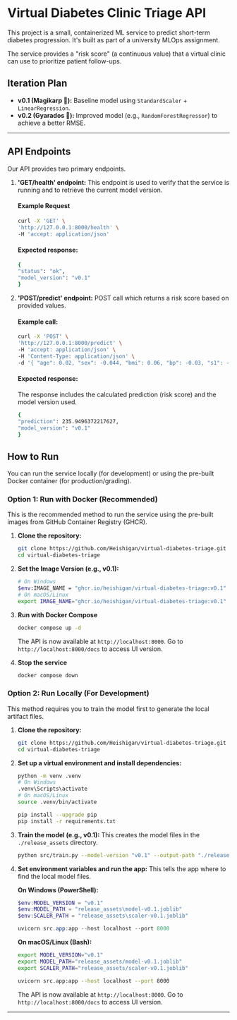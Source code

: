 # Virtual Diabetes Clinic Triage API

This project is a small, containerized ML service to predict short-term diabetes progression. It's built as part of a university MLOps assignment.

The service provides a "risk score" (a continuous value) that a virtual clinic can use to prioritize patient follow-ups.

## Iteration Plan

* **v0.1 (Magikarp 🎏):** Baseline model using `StandardScaler` + `LinearRegression`.
* **v0.2 (Gyarados 🐉):** Improved model (e.g., `RandomForestRegressor`) to achieve a better RMSE.

---

## API Endpoints
Our API provides two primary endpoints.
1.  **'GET/health' endpoint:**
    This endpoint is used to verify that the service is running and to retrieve the current model version.
    #### Example Request
    ```bash
    curl -X 'GET' \
    'http://127.0.0.1:8000/health' \
    -H 'accept: application/json'
    ```
    #### Expected response:
    ```bash
    {
    "status": "ok",
    "model_version": "v0.1"
    }
    ```
2.  **'POST/predict' endpoint:**
    POST call which returns a risk score based on provided values.  
    #### Example call:
    ```bash
    curl -X 'POST' \
    'http://127.0.0.1:8000/predict' \
    -H 'accept: application/json' \
    -H 'Content-Type: application/json' \
    -d '{ "age": 0.02, "sex": -0.044, "bmi": 0.06, "bp": -0.03, "s1": -0.02, "s2": 0.03, "s3": -0.02, "s4": 0.02, "s5": 0.02, "s6": -0.001 }'
    ```
    #### Expected response: 
    The response includes the calculated prediction (risk score) and the model version used.
    ```bash
    {
    "prediction": 235.9496372217627,
    "model_version": "v0.1"
    }
    ```
## How to Run

You can run the service locally (for development) or using the pre-built Docker container (for production/grading).

### Option 1: Run with Docker (Recommended)

This is the recommended method to run the service using the pre-built images from GitHub Container Registry (GHCR).
1.  **Clone the repository:**
    ```bash
    git clone https://github.com/Heishigan/virtual-diabetes-triage.git
    cd virtual-diabetes-triage
    ```

2.  **Set the Image Version (e.g., v0.1):**
    ```bash
    # On Windows
    $env:IMAGE_NAME = "ghcr.io/heishigan/virtual-diabetes-triage:v0.1"
    # On macOS/Linux
    export IMAGE_NAME="ghcr.io/heishigan/virtual-diabetes-triage:v0.1"
    ```
3.  **Run with Docker Compose**
    ```bash
    docker compose up -d
    ```
    The API is now available at `http://localhost:8000`. Go to `http://localhost:8000/docs` to access UI version.

4. **Stop the service**
    ```bash
    docker compose down
    ```

### Option 2: Run Locally (For Development)

This method requires you to train the model first to generate the local artifact files.

1.  **Clone the repository:**
    ```bash
    git clone https://github.com/Heishigan/virtual-diabetes-triage.git
    cd virtual-diabetes-triage
    ```

2.  **Set up a virtual environment and install dependencies:**
    ```bash
    python -m venv .venv
    # On Windows
    .venv\Scripts\activate
    # On macOS/Linux
    source .venv/bin/activate
    
    pip install --upgrade pip
    pip install -r requirements.txt
    ```

3.  **Train the model (e.g., v0.1):**
    This creates the model files in the `./release_assets` directory.
    ```bash
    python src/train.py --model-version "v0.1" --output-path "./release_assets"
    ```

4.  **Set environment variables and run the app:**
    This tells the app where to find the local model files.

    **On Windows (PowerShell):**
    ```powershell
    $env:MODEL_VERSION = "v0.1"
    $env:MODEL_PATH = "release_assets\model-v0.1.joblib"
    $env:SCALER_PATH = "release_assets\scaler-v0.1.joblib"
    
    uvicorn src.app:app --host localhost --port 8000
    ```

    **On macOS/Linux (Bash):**
    ```bash
    export MODEL_VERSION="v0.1"
    export MODEL_PATH="release_assets/model-v0.1.joblib"
    export SCALER_PATH="release_assets/scaler-v0.1.joblib"
    
    uvicorn src.app:app --host localhost --port 8000
    ```
    The API is now available at `http://localhost:8000`. Go to `http://localhost:8000/docs` to access UI version.

---
